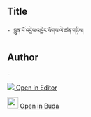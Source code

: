## Title
	- བླུན་པོ་འདྲེས་འཁྱེར་སོགས་ལེ་ཚན་གཉིས།

## Author
	- 



[<img src="https://img.icons8.com/color/25/000000/edit-property.png"> Open in Editor](http://editor.openpecha.org/P001806)

[<img width="25" src="https://library.bdrc.io/icons/BUDA-small.svg"> Open in Buda](https://library.bdrc.io/show/bdr:IE0OPP001806)

